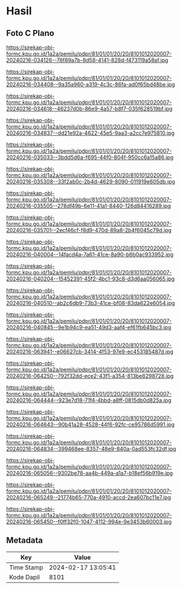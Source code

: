 # Hasil

## Foto C Plano

https://sirekap-obj-formc.kpu.go.id/1a2a/pemilu/pdpr/81/01/01/20/20/8101012020007-20240216-034126--78f89a7b-8d58-4141-828d-f473119a58af.jpg

https://sirekap-obj-formc.kpu.go.id/1a2a/pemilu/pdpr/81/01/01/20/20/8101012020007-20240216-034408--9a35a960-a319-4c3c-86fa-ad0f65bd48be.jpg

https://sirekap-obj-formc.kpu.go.id/1a2a/pemilu/pdpr/81/01/01/20/20/8101012020007-20240216-034618--46237d0b-86e9-4a57-b8f7-035f628519bf.jpg

https://sirekap-obj-formc.kpu.go.id/1a2a/pemilu/pdpr/81/01/01/20/20/8101012020007-20240216-034837--dd21e92a-4622-45e5-9aa3-a2cc7e975810.jpg

https://sirekap-obj-formc.kpu.go.id/1a2a/pemilu/pdpr/81/01/01/20/20/8101012020007-20240216-035033--3bdd5d6a-f695-44f0-804f-950cc6a15a86.jpg

https://sirekap-obj-formc.kpu.go.id/1a2a/pemilu/pdpr/81/01/01/20/20/8101012020007-20240216-035308--33f2ab0c-2b4d-4629-8090-011919e605db.jpg

https://sirekap-obj-formc.kpu.go.id/1a2a/pemilu/pdpr/81/01/01/20/20/8101012020007-20240216-035505--278df49b-6e11-41a1-8440-126d84416289.jpg

https://sirekap-obj-formc.kpu.go.id/1a2a/pemilu/pdpr/81/01/01/20/20/8101012020007-20240216-035701--2ecf46cf-f8d9-470d-89a8-2b4f6045c79d.jpg

https://sirekap-obj-formc.kpu.go.id/1a2a/pemilu/pdpr/81/01/01/20/20/8101012020007-20240216-040004--14facd4a-7a61-41ce-8a90-b6b0ac933952.jpg

https://sirekap-obj-formc.kpu.go.id/1a2a/pemilu/pdpr/81/01/01/20/20/8101012020007-20240216-040204--15452391-45f2-4bc1-93c8-d3d6aa056065.jpg

https://sirekap-obj-formc.kpu.go.id/1a2a/pemilu/pdpr/81/01/01/20/20/8101012020007-20240216-040510--ab2c6db9-73b3-41ce-bf08-83da622e6054.jpg

https://sirekap-obj-formc.kpu.go.id/1a2a/pemilu/pdpr/81/01/01/20/20/8101012020007-20240216-040845--9e1b94c9-ea51-49d3-aaf4-ef61fb645bc3.jpg

https://sirekap-obj-formc.kpu.go.id/1a2a/pemilu/pdpr/81/01/01/20/20/8101012020007-20240216-063941--e06627cb-3414-4f53-97e9-ec453185487d.jpg

https://sirekap-obj-formc.kpu.go.id/1a2a/pemilu/pdpr/81/01/01/20/20/8101012020007-20240216-064250--792f32dd-ece2-43f1-a354-813be8298728.jpg

https://sirekap-obj-formc.kpu.go.id/1a2a/pemilu/pdpr/81/01/01/20/20/8101012020007-20240216-064444--923e7d18-71f4-4bbd-a8ff-0815db0d825a.jpg

https://sirekap-obj-formc.kpu.go.id/1a2a/pemilu/pdpr/81/01/01/20/20/8101012020007-20240216-064643--90b41a28-4528-44f6-92fc-ce95786d5991.jpg

https://sirekap-obj-formc.kpu.go.id/1a2a/pemilu/pdpr/81/01/01/20/20/8101012020007-20240216-064834--399468ee-8357-48e9-840a-0ad553fc32df.jpg

https://sirekap-obj-formc.kpu.go.id/1a2a/pemilu/pdpr/81/01/01/20/20/8101012020007-20240216-065056--9302be78-aa4b-449a-a1a7-b18ef56b919e.jpg

https://sirekap-obj-formc.kpu.go.id/1a2a/pemilu/pdpr/81/01/01/20/20/8101012020007-20240216-065249--21774b65-770a-4910-accd-2ea607bc11e7.jpg

https://sirekap-obj-formc.kpu.go.id/1a2a/pemilu/pdpr/81/01/01/20/20/8101012020007-20240216-065450--f0ff32f0-1047-4112-994e-9e3453b60003.jpg


## Metadata

| Key        | Value               |
| ---------- | ------------------- |
| Time Stamp | 2024-02-17 13:05:41 |
| Kode Dapil | 8101                |



